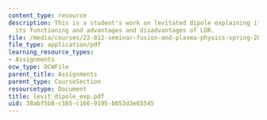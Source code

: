 ```yaml
---
content_type: resource
description: This is a student's work on levitated dipole explaining its concept,
  its functioning and advantages and disadvantages of LDR.
file: /media/courses/22-012-seminar-fusion-and-plasma-physics-spring-2006/38abf5b8c165c1669195b053d3e65545_levit_dipole_exp.pdf
file_type: application/pdf
learning_resource_types:
- Assignments
ocw_type: OCWFile
parent_title: Assignments
parent_type: CourseSection
resourcetype: Document
title: levit_dipole_exp.pdf
uid: 38abf5b8-c165-c166-9195-b053d3e65545
---
```

